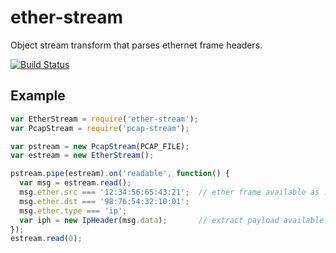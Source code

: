 # ether-stream

Object stream transform that parses ethernet frame headers.

[![Build Status](https://travis-ci.org/wanderview/node-ether-stream.png)](https://travis-ci.org/wanderview/node-ether-stream)

## Example

```javascript
var EtherStream = require('ether-stream');
var PcapStream = require('pcap-stream');

var pstream = new PcapStream(PCAP_FILE);
var estream = new EtherStream();

pstream.pipe(estream).on('readable', function() {
  var msg = estream.read();
  msg.ether.src === '12:34:56:65:43:21';  // ether frame available as .ether
  msg.ether.dst === '98:76:54:32:10:01';
  msg.ether.type === 'ip';
  var iph = new IpHeader(msg.data);       // extract payload available at .data
});
estream.read(0);
```
